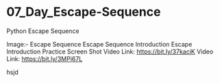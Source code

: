# 07_Day_Escape-Sequence
Python Escape Sequence

Image:- Escape Sequence
Escape Sequence Introduction
Escape Introduction
Practice Screen Shot
Video Link: https://bit.ly/37kacjK
Video Link: https://bit.ly/3MPj67L


hsjd
